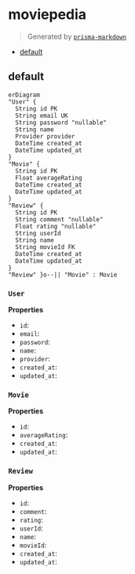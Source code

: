 # moviepedia
> Generated by [`prisma-markdown`](https://github.com/samchon/prisma-markdown)

- [default](#default)

## default
```mermaid
erDiagram
"User" {
  String id PK
  String email UK
  String password "nullable"
  String name
  Provider provider
  DateTime created_at
  DateTime updated_at
}
"Movie" {
  String id PK
  Float averageRating
  DateTime created_at
  DateTime updated_at
}
"Review" {
  String id PK
  String comment "nullable"
  Float rating "nullable"
  String userId
  String name
  String movieId FK
  DateTime created_at
  DateTime updated_at
}
"Review" }o--|| "Movie" : Movie
```

### `User`

**Properties**
  - `id`: 
  - `email`: 
  - `password`: 
  - `name`: 
  - `provider`: 
  - `created_at`: 
  - `updated_at`: 

### `Movie`

**Properties**
  - `id`: 
  - `averageRating`: 
  - `created_at`: 
  - `updated_at`: 

### `Review`

**Properties**
  - `id`: 
  - `comment`: 
  - `rating`: 
  - `userId`: 
  - `name`: 
  - `movieId`: 
  - `created_at`: 
  - `updated_at`: 